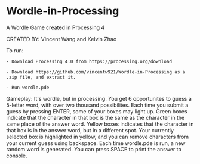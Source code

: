 # Wordle-in-Processing
A Wordle Game created in Processing 4

CREATED BY: Vincent Wang and Kelvin Zhao

To run: 

    - Download Processing 4.0 from https://processing.org/download
    
    - Download https://github.com/vincentw921/Wordle-in-Processing as a .zip file, and extract it.
    
    - Run wordle.pde

Gameplay:
    It's wordle, but in processing. You get 6 opportunites to guess a 5-letter word, with over two thousand possibilites. Each time you submit a guess by pressing ENTER, some of your boxes may light up. Green boxes indicate that the character in that box is the same as the character in the same place of the answer word. Yellow boxes indicates that the character in that box is in the answer word, but in a different spot. Your currently selected box is highlighted in yellow, and you can remove characters from your current guess using backspace. Each time wordle.pde is run, a new random word is generated. You can press SPACE to print the answer to console.
